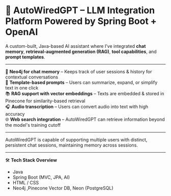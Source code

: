 # 🚀 AutoWiredGPT – LLM Integration Platform Powered by Spring Boot + OpenAI

A custom-built, Java-based AI assistant where I’ve integrated **chat memory**, **retrieval-augmented generation (RAG)**, **tool capabilities**, and **prompt templates**.

---

🔗 **Neo4j for chat memory** – Keeps track of user sessions & history for contextual conversations  
📄 **Template-based prompts** – Users can summarize, expand, or simplify text in one click  
📚 **RAG support with vector embeddings** – Texts are embedded & stored in Pinecone for similarity-based retrieval  
🎧 **Audio transcription** – Users can convert audio into text with high accuracy  
🌐 **Web search integration** – AutoWiredGPT can retrieve information beyond the model's training cutoff  

---

AutoWiredGPT is capable of supporting multiple users with distinct, persistent chat sessions, maintaining memory across sessions.

---

🛠️ **Tech Stack Overview**
- Java  
- Spring Boot (MVC, JPA, AI)  
- HTML / CSS  
- Neo4j ,Pinecone Vector DB, Neon (PostgreSQL)

